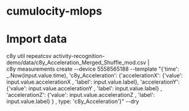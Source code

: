 # cumulocity-mlops

# Import data
c8y util repeatcsv  activity-recognition-demo/data/c8y_Acceleration_Merged_Shuffle_mod.csv | \
    c8y measurements create --device 5558565188 --template "{'time': _.Now(input.value.time), 'c8y_Acceleration': {'accelerationX': {'value': input.value.accelerationX , 'label': input.value.label}, 'accelerationY': {'value': input.value.accelerationY , 'label': input.value.label} , 'accelerationZ': {'value': input.value.accelerationZ , 'label': input.value.label}  } , type: 'c8y_Acceleration'}" --dry